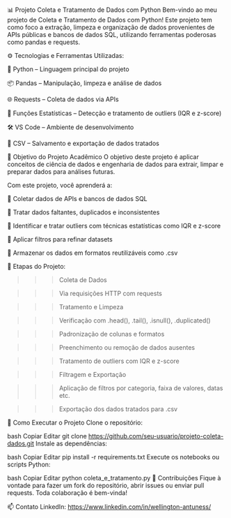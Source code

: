 📊 Projeto Coleta e Tratamento de Dados com Python
Bem-vindo ao meu projeto de Coleta e Tratamento de Dados com Python!
Este projeto tem como foco a extração, limpeza e organização de dados provenientes de APIs públicas e bancos de dados SQL, utilizando ferramentas poderosas como pandas e requests.

⚙️ Tecnologias e Ferramentas Utilizadas:

🐍 Python – Linguagem principal do projeto

📦 Pandas – Manipulação, limpeza e análise de dados

🌐 Requests – Coleta de dados via APIs

🧮 Funções Estatísticas – Detecção e tratamento de outliers (IQR e z-score)

🛠️ VS Code – Ambiente de desenvolvimento

💾 CSV – Salvamento e exportação de dados tratados

🎯 Objetivo do Projeto Acadêmico
O objetivo deste projeto é aplicar conceitos de ciência de dados e engenharia de dados para extrair, limpar e preparar dados para análises futuras.

Com este projeto, você aprenderá a:

🔄 Coletar dados de APIs e bancos de dados SQL

🧹 Tratar dados faltantes, duplicados e inconsistentes

🧮 Identificar e tratar outliers com técnicas estatísticas como IQR e z-score

🔎 Aplicar filtros para refinar datasets

💾 Armazenar os dados em formatos reutilizáveis como .csv 

🧠 Etapas do Projeto:

>>> Coleta de Dados

>>> Via requisições HTTP com requests

>>> Tratamento e Limpeza

>>> Verificação com .head(), .tail(), .isnull(), .duplicated()

>>> Padronização de colunas e formatos

>>> Preenchimento ou remoção de dados ausentes

>>> Tratamento de outliers com IQR e z-score

>>> Filtragem e Exportação

>>> Aplicação de filtros por categoria, faixa de valores, datas etc.

>>> Exportação dos dados tratados para .csv 

🚀 Como Executar o Projeto
Clone o repositório:

bash
Copiar
Editar
git clone https://github.com/seu-usuario/projeto-coleta-dados.git
Instale as dependências:

bash
Copiar
Editar
pip install -r requirements.txt
Execute os notebooks ou scripts Python:

bash
Copiar
Editar
python coleta_e_tratamento.py
🤝 Contribuições
Fique à vontade para fazer um fork do repositório, abrir issues ou enviar pull requests. Toda colaboração é bem-vinda!

📫 Contato
LinkedIn: https://www.linkedin.com/in/wellington-antuness/
